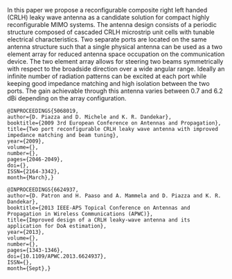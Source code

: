 In this paper we propose a reconfigurable composite right left handed (CRLH) leaky wave antenna as a candidate solution for compact highly reconfigurable MIMO systems. 
The antenna design consists of a periodic structure composed of cascaded CRLH microstrip unit cells with tunable electrical characteristics. 
Two separate ports are located on the same antenna structure such that a single physical antenna can be used as a two element array for reduced antenna space occupation on the communication device. 
The two element array allows for steering two beams symmetrically with respect to the broadside direction over a wide angular range. 
Ideally an infinite number of radiation patterns can be excited at each port while keeping good impedance matching and high isolation between the two ports. 
The gain achievable through this antenna varies between 0.7 and 6.2 dBi depending on the array configuration.

```
@INPROCEEDINGS{5068019, 
author={D. Piazza and D. Michele and K. R. Dandekar}, 
booktitle={2009 3rd European Conference on Antennas and Propagation}, 
title={Two port reconfigurable CRLH leaky wave antenna with improved impedance matching and beam tuning}, 
year={2009}, 
volume={}, 
number={}, 
pages={2046-2049}, 
doi={}, 
ISSN={2164-3342}, 
month={March},}
```

```
@INPROCEEDINGS{6624937, 
author={D. Patron and H. Paaso and A. Mammela and D. Piazza and K. R. Dandekar}, 
booktitle={2013 IEEE-APS Topical Conference on Antennas and Propagation in Wireless Communications (APWC)}, 
title={Improved design of a CRLH leaky-wave antenna and its application for DoA estimation}, 
year={2013}, 
volume={}, 
number={}, 
pages={1343-1346}, 
doi={10.1109/APWC.2013.6624937}, 
ISSN={}, 
month={Sept},}
```
